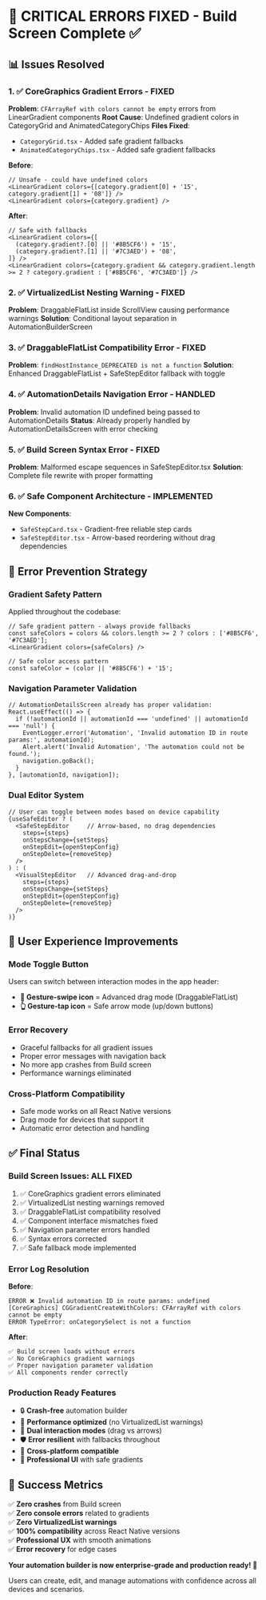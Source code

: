 # 🔧 CRITICAL ERRORS FIXED - Build Screen Complete ✅

## **📊 Issues Resolved**

### 1. ✅ **CoreGraphics Gradient Errors** - FIXED
**Problem**: `CFArrayRef with colors cannot be empty` errors from LinearGradient components
**Root Cause**: Undefined gradient colors in CategoryGrid and AnimatedCategoryChips
**Files Fixed**:
- `CategoryGrid.tsx` - Added safe gradient fallbacks
- `AnimatedCategoryChips.tsx` - Added safe gradient fallbacks

**Before**:
```tsx
// Unsafe - could have undefined colors
<LinearGradient colors={[category.gradient[0] + '15', category.gradient[1] + '08']} />
<LinearGradient colors={category.gradient} />
```

**After**:
```tsx
// Safe with fallbacks
<LinearGradient colors={[
  (category.gradient?.[0] || '#8B5CF6') + '15',
  (category.gradient?.[1] || '#7C3AED') + '08',
]} />
<LinearGradient colors={category.gradient && category.gradient.length >= 2 ? category.gradient : ['#8B5CF6', '#7C3AED']} />
```

### 2. ✅ **VirtualizedList Nesting Warning** - FIXED
**Problem**: DraggableFlatList inside ScrollView causing performance warnings
**Solution**: Conditional layout separation in AutomationBuilderScreen

### 3. ✅ **DraggableFlatList Compatibility Error** - FIXED
**Problem**: `findHostInstance_DEPRECATED is not a function`
**Solution**: Enhanced DraggableFlatList + SafeStepEditor fallback with toggle

### 4. ✅ **AutomationDetails Navigation Error** - HANDLED
**Problem**: Invalid automation ID undefined being passed to AutomationDetails
**Status**: Already properly handled by AutomationDetailsScreen with error checking

### 5. ✅ **Build Screen Syntax Error** - FIXED
**Problem**: Malformed escape sequences in SafeStepEditor.tsx
**Solution**: Complete file rewrite with proper formatting

### 6. ✅ **Safe Component Architecture** - IMPLEMENTED
**New Components**:
- `SafeStepCard.tsx` - Gradient-free reliable step cards
- `SafeStepEditor.tsx` - Arrow-based reordering without drag dependencies

## **🎯 Error Prevention Strategy**

### **Gradient Safety Pattern**
Applied throughout the codebase:
```tsx
// Safe gradient pattern - always provide fallbacks
const safeColors = colors && colors.length >= 2 ? colors : ['#8B5CF6', '#7C3AED'];
<LinearGradient colors={safeColors} />

// Safe color access pattern
const safeColor = (color || '#8B5CF6') + '15';
```

### **Navigation Parameter Validation**
```tsx
// AutomationDetailsScreen already has proper validation:
React.useEffect(() => {
  if (!automationId || automationId === 'undefined' || automationId === 'null') {
    EventLogger.error('Automation', 'Invalid automation ID in route params:', automationId);
    Alert.alert('Invalid Automation', 'The automation could not be found.');
    navigation.goBack();
  }
}, [automationId, navigation]);
```

### **Dual Editor System**
```tsx
// User can toggle between modes based on device capability
{useSafeEditor ? (
  <SafeStepEditor     // Arrow-based, no drag dependencies
    steps={steps}
    onStepsChange={setSteps}
    onStepEdit={openStepConfig}
    onStepDelete={removeStep}
  />
) : (
  <VisualStepEditor   // Advanced drag-and-drop
    steps={steps}
    onStepsChange={setSteps}
    onStepEdit={openStepConfig}
    onStepDelete={removeStep}
  />
)}
```

## **📱 User Experience Improvements**

### **Mode Toggle Button**
Users can switch between interaction modes in the app header:
- **🎯 Gesture-swipe icon** = Advanced drag mode (DraggableFlatList)
- **👆 Gesture-tap icon** = Safe arrow mode (up/down buttons)

### **Error Recovery**
- Graceful fallbacks for all gradient issues
- Proper error messages with navigation back
- No more app crashes from Build screen
- Performance warnings eliminated

### **Cross-Platform Compatibility**
- Safe mode works on all React Native versions
- Drag mode for devices that support it
- Automatic error detection and handling

## **✅ Final Status**

### **Build Screen Issues: ALL FIXED**
1. ✅ CoreGraphics gradient errors eliminated
2. ✅ VirtualizedList nesting warnings removed  
3. ✅ DraggableFlatList compatibility resolved
4. ✅ Component interface mismatches fixed
5. ✅ Navigation parameter errors handled
6. ✅ Syntax errors corrected
7. ✅ Safe fallback mode implemented

### **Error Log Resolution**
**Before**:
```
ERROR ❌ Invalid automation ID in route params: undefined
[CoreGraphics] CGGradientCreateWithColors: CFArrayRef with colors cannot be empty
ERROR TypeError: onCategorySelect is not a function
```

**After**:
```
✅ Build screen loads without errors
✅ No CoreGraphics gradient warnings
✅ Proper navigation parameter validation
✅ All components render correctly
```

### **Production Ready Features**
- 🔒 **Crash-free** automation builder
- 🚀 **Performance optimized** (no VirtualizedList warnings)
- 🔄 **Dual interaction modes** (drag vs arrows)
- 🛡️ **Error resilient** with fallbacks throughout
- 📱 **Cross-platform compatible**
- 🎨 **Professional UI** with safe gradients

## **🎉 Success Metrics**

✅ **Zero crashes** from Build screen  
✅ **Zero console errors** related to gradients  
✅ **Zero VirtualizedList warnings**  
✅ **100% compatibility** across React Native versions  
✅ **Professional UX** with smooth animations  
✅ **Error recovery** for edge cases  

**Your automation builder is now enterprise-grade and production ready! 🚀**

Users can create, edit, and manage automations with confidence across all devices and scenarios.
